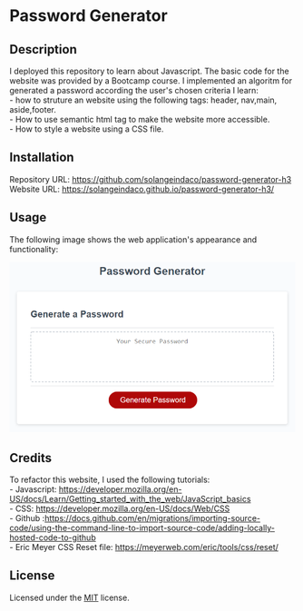 # Password Generator

## Description

I deployed this repository to learn about Javascript. The basic code for the website was provided by a Bootcamp course. I implemented an algoritm for generated a password according the user's chosen criteria
I learn:  
    - how to struture an website using the following tags: header, nav,main, aside,footer.  
    - How to use semantic html tag to make the website more accessible.  
    - How to style a website using a CSS file.  

## Installation

Repository URL: https://github.com/solangeindaco/password-generator-h3  
Website URL:  https://solangeindaco.github.io/password-generator-h3/  

## Usage

The following image shows the web application's appearance and functionality:

![The Password Generator application displays a red button to "Generate Password".](./Assets/images/03-javascript-homework-demo.png)


## Credits

To refactor this website, I used the following tutorials:  
    - Javascript: https://developer.mozilla.org/en-US/docs/Learn/Getting_started_with_the_web/JavaScript_basics  
    - CSS: https://developer.mozilla.org/en-US/docs/Web/CSS  
    - Github :https://docs.github.com/en/migrations/importing-source-code/using-the-command-line-to-import-source-code/adding-locally-hosted-code-to-github    
    - Eric Meyer CSS Reset file: https://meyerweb.com/eric/tools/css/reset/   

## License

Licensed under the [MIT](LICENSE) license.

